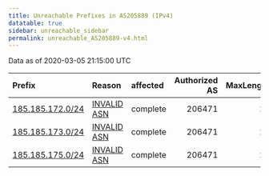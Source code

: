 ```yaml
---
title: Unreachable Prefixes in AS205889 (IPv4)
datatable: true
sidebar: unreachable_sidebar
permalink: unreachable_AS205889-v4.html
---
```


Data as of 2020-03-05 21:15:00 UTC


<div class="datatable-begin"></div>

| Prefix                                                     | Reason                                                                                                   | affected   |   Authorized AS |   MaxLength | Anchor                                         |   unreachable /24s |
|:-----------------------------------------------------------|:---------------------------------------------------------------------------------------------------------|:-----------|----------------:|------------:|:-----------------------------------------------|-------------------:|
| [185.185.172.0/24](https://stat.ripe.net/185.185.172.0/24) | [INVALID ASN](https://rpki-validator.ripe.net/announcement-preview?asn=AS205889&prefix=185.185.172.0/24) | complete   |          206471 |          24 | [RIPE](unreachable_RIPE_NCC_RPKI_Root-v4.html) |                  1 |
| [185.185.173.0/24](https://stat.ripe.net/185.185.173.0/24) | [INVALID ASN](https://rpki-validator.ripe.net/announcement-preview?asn=AS205889&prefix=185.185.173.0/24) | complete   |          206471 |          24 | [RIPE](unreachable_RIPE_NCC_RPKI_Root-v4.html) |                  1 |
| [185.185.175.0/24](https://stat.ripe.net/185.185.175.0/24) | [INVALID ASN](https://rpki-validator.ripe.net/announcement-preview?asn=AS205889&prefix=185.185.175.0/24) | complete   |          206471 |          24 | [RIPE](unreachable_RIPE_NCC_RPKI_Root-v4.html) |                  1 |

<div class="datatable-end"></div>